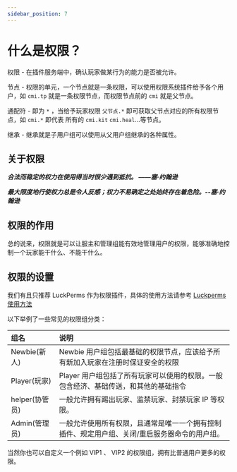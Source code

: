 ```yaml
---
sidebar_position: 7
---
```


# 什么是权限？

权限 - 在插件服务端中，确认玩家做某行为的能力是否被允许。

节点 - 权限的单元，一个节点就是一条权限，可以使用权限系统插件给予各个用户，如 `cmi.tp` 就是一条权限节点，而权限节点前的 `cmi` 就是父节点。

通配符 - 即为 `*` ，当给予玩家权限 `父节点.*` 即可获取父节点对应的所有权限节点，如 `cmi.*` 即代表 所有的 `cmi.kit` `cmi.heal`...等节点。

继承 - 继承就是子用户组可以使用从父用户组继承的各种属性。

## 关于权限

***合法而稳定的权力在使用得当时很少遇到抵抗。 ——塞·约翰逊***

***最大限度地行使权力总是令人反感；权力不易确定之处始终存在着危险。--塞·约翰逊***

## 权限的作用

总的说来，权限就是可以让服主和管理组能有效地管理用户的权限，能够准确地控制一个玩家能干什么、不能干什么。

## 权限的设置

我们有且只推荐 LuckPerms 作为权限插件，具体的使用方法请参考 [Luckperms 使用方法](/docs/插件/%E6%9D%83%E9%99%90%E7%AE%A1%E7%90%86/%E6%A6%82%E8%A7%88.md)

以下举例了一些常见的权限组分类：

|组名|说明|
| :------------ | :------------ |
|Newbie(新人)| Newbie 用户组包括最基础的权限节点，应该给予所有新加入玩家在注册时保证安全的权限|
|Player(玩家)| Player 用户组包括了所有玩家可以使用的权限。一般包含经济、基础传送，和其他的基础指令|
|helper(协管员)|一般允许拥有踢出玩家、监禁玩家、封禁玩家 IP 等权限。|
|Admin(管理员)|一般允许使用所有权限，且通常是唯一一个拥有控制插件、规定用户组、关闭/重启服务器命令的用户组。|

当然你也可以自定义一个例如 VIP1 、 VIP2 的权限组，拥有比普通用户更多的权限。